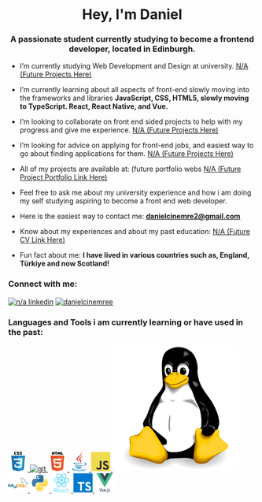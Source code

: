 <h1 align="center">Hey, I'm Daniel</h1>
<h3 align="center">A passionate student currently studying to become a frontend developer, located in Edinburgh.</h3>

- I’m currently studying Web Development and Design at university. [N/A (Future Projects Here)](N/A (Future Projects Link Here))

- I’m currently learning about all aspects of front-end slowly moving into the frameworks and  libraries **JavaScript, CSS, HTML5, slowly moving to TypeScript. React, React Native, and Vue.**

- I’m looking to collaborate on front end sided projects to help with my progress and give me experience. [N/A (Future Projects Here)](N/A (Future Projects Link Here))

- I’m looking for advice on applying for front-end jobs, and easiest way to go about finding applications for them. [N/A (Future Projects Here)](N/A (Future Projects Link Here))

- All of my projects are available at: (future portfolio webs [N/A (Future Project Portfolio Link Here)](N/A (Future Project Portfolio Link Here))

- Feel free to ask me about my university experience and how i am doing my self studying aspiring to become a front end web developer.

- Here is the easiest way to contact me: **danielcinemre2@gmail.com**

- Know about my experiences and about my past education: [N/A (Future CV Link Here)](N/A (Future CV Link Here))

- Fun fact about me: **I have lived in various countries such as, England, Türkiye and now Scotland!**

<h3 align="left">Connect with me:</h3>
<p align="left">
<a href="https://linkedin.com/in/n/a linkedin" target="blank"><img align="center" src="https://raw.githubusercontent.com/rahuldkjain/github-profile-readme-generator/master/src/images/icons/Social/linked-in-alt.svg" alt="n/a linkedin" height="30" width="40" /></a>
<a href="https://instagram.com/danielcinemree" target="blank"><img align="center" src="https://raw.githubusercontent.com/rahuldkjain/github-profile-readme-generator/master/src/images/icons/Social/instagram.svg" alt="danielcinemree" height="30" width="40" /></a>
</p>

<h3 align="left">Languages and Tools i am currently learning or have used in the past:</h3>
<p align="left"> <a href="https://www.w3schools.com/css/" target="_blank" rel="noreferrer"> <img src="https://raw.githubusercontent.com/devicons/devicon/master/icons/css3/css3-original-wordmark.svg" alt="css3" width="40" height="40"/> </a> <a href="https://git-scm.com/" target="_blank" rel="noreferrer"> <img src="https://www.vectorlogo.zone/logos/git-scm/git-scm-icon.svg" alt="git" width="40" height="40"/> </a> <a href="https://www.w3.org/html/" target="_blank" rel="noreferrer"> <img src="https://raw.githubusercontent.com/devicons/devicon/master/icons/html5/html5-original-wordmark.svg" alt="html5" width="40" height="40"/> </a> <a href="https://www.java.com" target="_blank" rel="noreferrer"> <img src="https://raw.githubusercontent.com/devicons/devicon/master/icons/java/java-original.svg" alt="java" width="40" height="40"/> </a> <a href="https://developer.mozilla.org/en-US/docs/Web/JavaScript" target="_blank" rel="noreferrer"> <img src="https://raw.githubusercontent.com/devicons/devicon/master/icons/javascript/javascript-original.svg" alt="javascript" width="40" height="40"/> </a> <a href="https://www.linux.org/" target="_blank" rel="noreferrer"> <img src="https://raw.githubusercontent.com/devicons/devicon/master/icons/linux/linux-original.svg"  </a> <a href="https://www.mysql.com/" target="_blank" rel="noreferrer"> <img src="https://raw.githubusercontent.com/devicons/devicon/master/icons/mysql/mysql-original-wordmark.svg" alt="mysql" width="40" height="40"/> </a> <a href="https://www.python.org" target="_blank" rel="noreferrer"> <img src="https://raw.githubusercontent.com/devicons/devicon/master/icons/python/python-original.svg" alt="python" width="40" height="40"/> </a> <a href="https://reactjs.org/" target="_blank" rel="noreferrer"> <img src="https://raw.githubusercontent.com/devicons/devicon/master/icons/react/react-original-wordmark.svg" alt="react" width="40" height="40"/> </a> <a href="https://www.typescriptlang.org/" target="_blank" rel="noreferrer"> <img src="https://raw.githubusercontent.com/devicons/devicon/master/icons/typescript/typescript-original.svg" alt="typescript" width="40" height="40"/> </a> <a href="https://vuejs.org/" target="_blank" rel="noreferrer"> <img src="https://raw.githubusercontent.com/devicons/devicon/master/icons/vuejs/vuejs-original-wordmark.svg" alt="vuejs" width="40" height="40"/> </a> </p>
